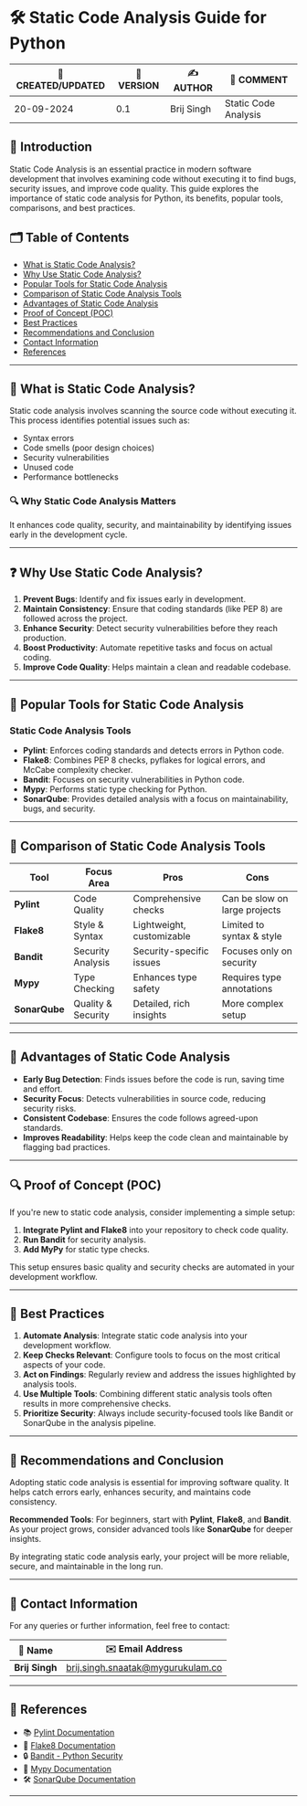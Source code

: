 # 🛠️ Static Code Analysis Guide for Python

| 📅 CREATED/UPDATED | 📌 VERSION | ✍️ AUTHOR    | 📝 COMMENT                |
|--------------------|------------|--------------|---------------------------|
| 20-09-2024         | 0.1        | Brij Singh   | Static Code Analysis      |

## 📖 Introduction

Static Code Analysis is an essential practice in modern software development that involves examining code without executing it to find bugs, security issues, and improve code quality. This guide explores the importance of static code analysis for Python, its benefits, popular tools, comparisons, and best practices.

## 🗂️ Table of Contents

- [What is Static Code Analysis?](#-what-is-static-code-analysis)
- [Why Use Static Code Analysis?](#-why-use-static-code-analysis)
- [Popular Tools for Static Code Analysis](#-popular-tools-for-static-code-analysis)
- [Comparison of Static Code Analysis Tools](#-comparison-of-static-code-analysis-tools)
- [Advantages of Static Code Analysis](#-advantages-of-static-code-analysis)
- [Proof of Concept (POC)](#-proof-of-concept-poc)
- [Best Practices](#-best-practices)
- [Recommendations and Conclusion](#-recommendations-and-conclusion)
- [Contact Information](#-contact-information)
- [References](#-references)

---

## 🧰 What is Static Code Analysis?

Static code analysis involves scanning the source code without executing it. This process identifies potential issues such as:

- Syntax errors
- Code smells (poor design choices)
- Security vulnerabilities
- Unused code
- Performance bottlenecks

### 🔍 Why Static Code Analysis Matters

It enhances code quality, security, and maintainability by identifying issues early in the development cycle.

---

## ❓ Why Use Static Code Analysis?

1. **Prevent Bugs**: Identify and fix issues early in development.
2. **Maintain Consistency**: Ensure that coding standards (like PEP 8) are followed across the project.
3. **Enhance Security**: Detect security vulnerabilities before they reach production.
4. **Boost Productivity**: Automate repetitive tasks and focus on actual coding.
5. **Improve Code Quality**: Helps maintain a clean and readable codebase.

---

## 🔧 Popular Tools for Static Code Analysis

### Static Code Analysis Tools

- **Pylint**: Enforces coding standards and detects errors in Python code.
- **Flake8**: Combines PEP 8 checks, pyflakes for logical errors, and McCabe complexity checker.
- **Bandit**: Focuses on security vulnerabilities in Python code.
- **Mypy**: Performs static type checking for Python.
- **SonarQube**: Provides detailed analysis with a focus on maintainability, bugs, and security.

---

## 🔬 Comparison of Static Code Analysis Tools

| Tool        | Focus Area          | Pros                             | Cons                           |
|-------------|---------------------|----------------------------------|-------------------------------|
| **Pylint**  | Code Quality        | Comprehensive checks             | Can be slow on large projects |
| **Flake8**  | Style & Syntax      | Lightweight, customizable        | Limited to syntax & style     |
| **Bandit**  | Security Analysis   | Security-specific issues         | Focuses only on security      |
| **Mypy**    | Type Checking       | Enhances type safety             | Requires type annotations     |
| **SonarQube** | Quality & Security| Detailed, rich insights          | More complex setup            |

---

## 🌟 Advantages of Static Code Analysis

- **Early Bug Detection**: Finds issues before the code is run, saving time and effort.
- **Security Focus**: Detects vulnerabilities in source code, reducing security risks.
- **Consistent Codebase**: Ensures the code follows agreed-upon standards.
- **Improves Readability**: Helps keep the code clean and maintainable by flagging bad practices.

---

## 🔍 Proof of Concept (POC)

If you're new to static code analysis, consider implementing a simple setup:

1. **Integrate Pylint and Flake8** into your repository to check code quality.
2. **Run Bandit** for security analysis.
3. **Add MyPy** for static type checks.

This setup ensures basic quality and security checks are automated in your development workflow.

---

## 📏 Best Practices

1. **Automate Analysis**: Integrate static code analysis into your development workflow.
2. **Keep Checks Relevant**: Configure tools to focus on the most critical aspects of your code.
3. **Act on Findings**: Regularly review and address the issues highlighted by analysis tools.
4. **Use Multiple Tools**: Combining different static analysis tools often results in more comprehensive checks.
5. **Prioritize Security**: Always include security-focused tools like Bandit or SonarQube in the analysis pipeline.

---

## 📝 Recommendations and Conclusion

Adopting static code analysis is essential for improving software quality. It helps catch errors early, enhances security, and maintains code consistency.

**Recommended Tools**: For beginners, start with **Pylint**, **Flake8**, and **Bandit**. As your project grows, consider advanced tools like **SonarQube** for deeper insights.

By integrating static code analysis early, your project will be more reliable, secure, and maintainable in the long run.

---

## 📧 Contact Information

For any queries or further information, feel free to contact:

| 📛 Name       | ✉️ Email Address                   |
|---------------|-----------------------------------|
| **Brij Singh**| brij.singh.snaatak@mygurukulam.co |

---

## 🔗 References

- 📚 [Pylint Documentation](https://pylint.pycqa.org/)
- 📖 [Flake8 Documentation](https://flake8.pycqa.org/)
- 🔒 [Bandit - Python Security](https://bandit.readthedocs.io/)
- 📏 [Mypy Documentation](https://mypy.readthedocs.io/)
- 🛠️ [SonarQube Documentation](https://www.sonarqube.org/)

---


